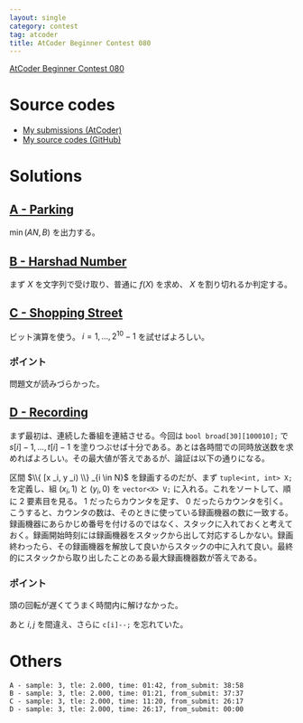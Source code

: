 ```yaml
---
layout: single
category: contest
tag: atcoder
title: AtCoder Beginner Contest 080
---
```


[AtCoder Beginner Contest 080](https://atcoder.jp/contests/abc080)

# Source codes

- [My submissions (AtCoder)](https://atcoder.jp/contests/abc080/submissions?f.User=kazunetakahashi)
- [My source codes (GitHub)](https://github.com/kazunetakahashi/atcoder/tree/master/2018/1201_ABC080)

# Solutions

## [A - Parking](https://atcoder.jp/contests/abc080/tasks/abc080_a)

$\min(AN, B)$ を出力する。

## [B - Harshad Number](https://atcoder.jp/contests/abc080/tasks/abc080_b)

まず $X$ を文字列で受け取り、普通に $f(X)$ を求め、 $X$ を割り切れるか判定する。

## [C - Shopping Street](https://atcoder.jp/contests/abc080/tasks/abc080_c)

ビット演算を使う。 $i = 1, \dots, 2^{10} - 1$ を試せばよろしい。

### ポイント

問題文が読みづらかった。

## [D - Recording](https://atcoder.jp/contests/abc080/tasks/abc080_d)

まず最初は、連続した番組を連結させる。今回は `bool broad[30][100010];` で $s[i] - 1, \dots, t[i] - 1$ を塗りつぶせば十分である。あとは各時間での同時放送数を求めればよろしい。その最大値が答えであるが、論証は以下の通りになる。

区間 $\\{ [x _i, y _i) \\} _{i \in N}$ を録画するのだが、まず `tuple<int, int> X;` を定義し、組 $(x _i, 1)$ と $(y _i, 0)$ を `vector<X> V;` に入れる。これをソートして、順に 2 要素目を見る。 $1$ だったらカウンタを足す、 $0$ だったらカウンタを引く。こうすると、カウンタの数は、そのときに使っている録画機器の数に一致する。録画機器にあらかじめ番号を付けるのではなく、スタックに入れておくと考えておく。録画開始時刻には録画機器をスタックから出して対応するしかない。録画終わったら、その録画機器を解放して良いからスタックの中に入れて良い。最終的にスタックから取り出したことのある最大録画機器数が答えである。

### ポイント

頭の回転が遅くてうまく時間内に解けなかった。

あと $i, j$ を間違え、さらに `c[i]--;` を忘れていた。

# Others

```
A - sample: 3, tle: 2.000, time: 01:42, from_submit: 38:58
B - sample: 3, tle: 2.000, time: 01:21, from_submit: 37:37
C - sample: 3, tle: 2.000, time: 11:20, from_submit: 26:17
D - sample: 3, tle: 2.000, time: 26:17, from_submit: 00:00
```
